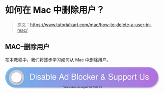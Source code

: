 # 如何在 Mac 中删除用户？

> 原文：<https://www.tutorialkart.com/mac/how-to-delete-a-user-in-mac/>

## MAC–删除用户

在本教程中，我们将逐步学习如何从 Mac 中删除用户。

[![](img/925da31b32d6bc3827932f6c8afb11bb.png)](https://www.tutorialkart.com/)